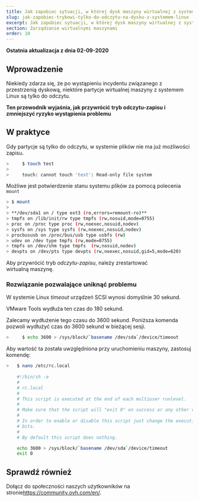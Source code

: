 ```yaml
---
title: Jak zapobiec sytuacji, w której dysk maszyny wirtualnej z systemem Linux przechodzi w tryb tylko do odczytu
slug: jak-zapobiec-trybowi-tylko-do-odczytu-na-dysku-z-systemem-linux
excerpt: Jak zapobiec sytuacji, w której dysk maszyny wirtualnej z systemem Linux przechodzi w tryb tylko do odczytu
section: Zarządzanie wirtualnymi maszynami
order: 10
---
```


**Ostatnia aktualizacja z dnia 02-09-2020**

## Wprowadzenie

Niekiedy zdarza się, że po wystąpieniu incydentu związanego z przestrzenią dyskową, niektóre partycje wirtualnej maszyny z systemem Linux są tylko do odczytu.

**Ten przewodnik wyjaśnia, jak przywrócić tryb odczytu-zapisu i zmniejszyć ryzyko wystąpienia problemu**


## W praktyce

Gdy partycje są tylko do odczytu, w systemie plików nie ma już możliwości zapisu.

```sh
>     $ touch test
>
>     touch: cannot touch 'test': Read-only file system
```

Możliwe jest potwierdzenie stanu systemu plików za pomocą polecenia `mount`

```sh
> $ mount
>
> **/dev/sda1 on / type ext3 (ro,errors=remount-ro)**
> tmpfs on /lib/init/rw type tmpfs (rw,nosuid,mode=0755)
> proc on /proc type proc (rw,noexec,nosuid,nodev)
> sysfs on /sys type sysfs (rw,noexec,nosuid,nodev)
> procbususb on /proc/bus/usb type usbfs (rw)
> udev on /dev type tmpfs (rw,mode=0755)
> tmpfs on /dev/shm type tmpfs  (rw,nosuid,nodev)
> devpts on /dev/pts type devpts (rw,noexec,nosuid,gid=5,mode=620)
```

Aby przywrócić tryb *odczytu-zapisu*, należy zrestartować wirtualną maszynę.

### Rozwiązanie pozwalające uniknąć problemu

W systemie Linux *timeout* urządzeń SCSI wynosi domyślnie 30 sekund.

VMware Tools wydłuża ten czas do 180 sekund.

Zalecamy wydłużenie tego czasu do 3600 sekund. Poniższa komenda pozwoli wydłużyć czas do 3600 sekund w bieżącej sesji.

```sh
>     $ echo 3600 > /sys/block/`basename /dev/sda`/device/timeout
```

Aby wartość ta została uwzględniona przy uruchomieniu maszyny, zastosuj komendę:

```sh
>   $ nano /etc/rc.local 
	
	#!/bin/sh -e
	#
	# rc.local
	#
	# This script is executed at the end of each multiuser runlevel.
	#
	# Make sure that the script will "exit 0" on success or any other value on error.
	#
	# In order to enable or disable this script just change the execution
	# bits.
	#
	# By default this script does nothing.

	echo 3600 > /sys/block/`basename /dev/sda`/device/timeout
	exit 0
```

## Sprawdź również

Dołącz do społeczności naszych użytkowników na stronie<https://community.ovh.com/en/>.
